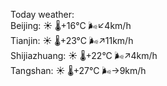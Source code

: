 Today weather:  
Beijing: ☀️   🌡️+16°C 🌬️↙4km/h  
Tianjin: ☀️   🌡️+23°C 🌬️↗11km/h  
Shijiazhuang: ☀️   🌡️+22°C 🌬️↗4km/h  
Tangshan: ☀️   🌡️+27°C 🌬️→9km/h  
